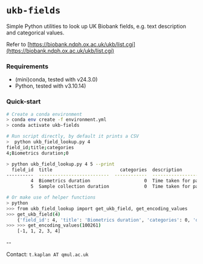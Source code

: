 # `ukb-fields`

Simple Python utilities to look up UK Biobank fields, e.g. text description and categorical values.

Refer to [https://biobank.ndph.ox.ac.uk/ukb/list.cgi](https://biobank.ndph.ox.ac.uk/ukb/list.cgi)

### Requirements

- (mini)conda, tested with v24.3.0)
- Python, tested with v3.10.14)


### Quick-start

```bash
# Create a conda environment
> conda env create -f environment.yml
> conda activate ukb-fields

# Run script directly, by default it prints a CSV
>  python ukb_field_lookup.py 4
field_id;title;categories
4;Biometrics duration;0

> python ukb_field_lookup.py 4 5 --print
  field_id  title                         categories  description
----------  --------------------------  ------------  ------------------------------------------------------------------------------------------------------------------------------------------------------------------------------
         4  Biometrics duration                    0  Time taken for participant to do the tests in the biometric station of the Assessment Centre visit.
         5  Sample collection duration             0  Time taken for participant to complete the blood phlebotomy station of the Assessment Centre visit. This is longer than the time during which they were actively giving blood.

# Or make use of helper functions
> python
>>> from ukb_field_lookup import get_ukb_field, get_encoding_values
>>> get_ukb_field(4)
    {'field_id': 4, 'title': 'Biometrics duration', 'categories': 0, 'description': 'Time taken for participant ...'}
>>> >>> get_encoding_values(100261)
    [-1, 1, 2, 3, 4]
```


--

Contact: `t.kaplan AT qmul.ac.uk`
